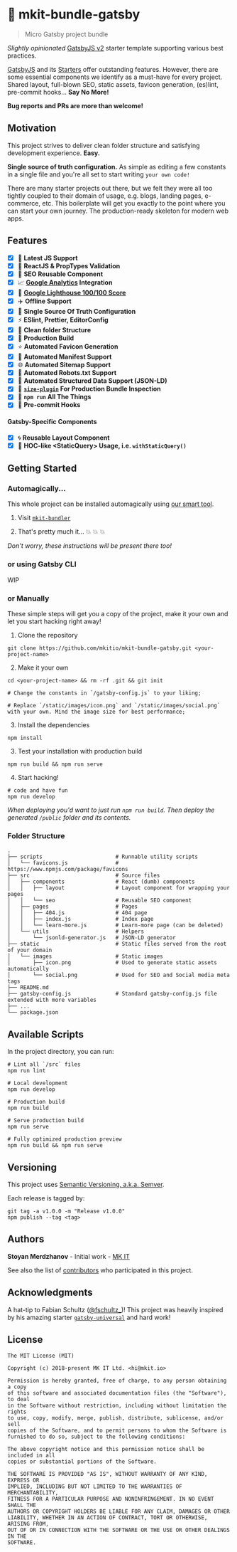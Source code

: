 # :blue_book: mkit-bundle-gatsby

> Micro Gatsby project bundle

_Slightly opinionated_ [GatsbyJS v2](https://www.next.gatsbyjs.org/) starter template supporting various best practices.

[GatsbyJS](https://www.gatsbyjs.org) and its [Starters](https://www.gatsbyjs.org/docs/gatsby-starters/) offer outstanding features. However, there are some essential components we identify as a must-have for every project. Shared layout, full-blown SEO, static assets, favicon generation, (es)lint, pre-commit hooks... **Say No More!** 

**Bug reports and PRs are more than welcome!**

## Motivation

This project strives to deliver clean folder structure and satisfying development experience. **Easy.**

**Single source of truth configuration.** As simple as editing a few constants in a single file and you're all set to start writing `your own code!`

There are many starter projects out there, but we felt they were all too tightly coupled to their domain of usage, e.g. blogs, landing pages, e-commerce, etc. This boilerplate will get you exactly to the point where you can start your own journey. The production-ready skeleton for modern web apps.

## Features

- [X] :rocket: **Latest JS Support**
- [x] :gem: **ReactJS & PropTypes Validation**
- [x] :mag_right: **SEO Reusable Component**
- [x] :chart_with_upwards_trend: **[Google Analytics](https://analytics.google.com/) Integration**
- [x] :100: **[Google Lighthouse 100/100 Score](https://developers.google.com/web/tools/lighthouse/)**
- [x] :airplane: **Offline Support**
- [x] :wrench: **Single Source Of Truth Configuration**
- [X] :zap: **ESlint, Prettier, EditorConfig**
- [X] :open_file_folder: **Clean folder Structure**
- [X] :rocket: **Production Build**
- [x] :star: **Automated Favicon Generation**
- [x] :scroll: **Automated Manifest Support**
- [x] :globe_with_meridians: **Automated Sitemap Support**
- [x] :robot: **Automated Robots.txt Support**
- [x] :herb: **Automated Structured Data Support (JSON-LD)**
- [X] :elephant: **[`size-plugin`](https://github.com/GoogleChromeLabs/size-plugin) For Production Bundle Inspection**
- [X] :construction_worker: **`npm run` All The Things**
- [X] :vertical_traffic_light: **Pre-commit Hooks**

#### Gatsby-Specific Components
- [x] :cyclone: **Reusable Layout Component**
- [x] :tophat: **HOC-like \<StaticQuery> Usage, i.e. `withStaticQuery()`**

## Getting Started

### Automagically...

This whole project can be installed automagically using [our smart tool](https://github.com/mkitio/mkit-bundler). 

1. Visit [`mkit-bundler`](https://github.com/mkitio/mkit-bundler)

2. That's pretty much it... :boom: :boom: :boom:

_Don't worry, these instructions will be present there too!_

### or using Gatsby CLI

WIP

### or Manually

These simple steps will get you a copy of the project, make it your own and let you start hacking right away!

1. Clone the repository
```
git clone https://github.com/mkitio/mkit-bundle-gatsby.git <your-project-name>
```

2. Make it your own
```
cd <your-project-name> && rm -rf .git && git init

# Change the constants in `/gatsby-config.js` to your liking;

# Replace `/static/images/icon.png` and `/static/images/social.png` with your own. Mind the image size for best performance;
```

3. Install the dependencies
```
npm install
```

3. Test your installation with production build
```
npm run build && npm run serve
```

4. Start hacking!
```
# code and have fun
npm run develop
```

_When deploying you'd want to just run `npm run build`. Then deploy the generated `/public` folder and its contents._

### Folder Structure

```
.
├── scripts                       # Runnable utility scripts
│   └── favicons.js               # https://www.npmjs.com/package/favicons
├── src                           # Source files
│   ├── components                # React (dumb) components
│   │   ├── layout                # Layout component for wrapping your pages
│   │   └── seo                   # Reusable SEO component
│   ├── pages                     # Pages
│   │   ├── 404.js                # 404 page
│   │   ├── index.js              # Index page
│   │   └── learn-more.js         # Learn-more page (can be deleted)
│   └── utils                     # Helpers
│       └── jsonld-generator.js   # JSON-LD generator
├── static                        # Static files served from the root of your domain
│   └── images                    # Static images
│       ├── icon.png              # Used to generate static assets automatically
│       └── social.png            # Used for SEO and Social media meta tags
├── README.md
├── gatsby-config.js              # Standard gatsby-config.js file extended with more variables
├── ...
└── package.json
```

## Available Scripts

In the project directory, you can run:

```
# Lint all `/src` files
npm run lint

# Local development
npm run develop

# Production build
npm run build

# Serve production build
npm run serve

# Fully optimized production preview
npm run build && npm run serve
```

## Versioning

This project uses [Semantic Versioning, a.k.a. Semver](https://semver.org/).

Each release is tagged by:
```
git tag -a v1.0.0 -m "Release v1.0.0"
npm publish --tag <tag>
```

## Authors

**Stoyan Merdzhanov** - Initial work - [MK IT](https://mkit.io)

See also the list of [contributors](https://github.com/mkitio/mkit-bundle-npm-package/contributors) who participated in this project.

## Acknowledgments

A hat-tip to Fabian Schultz ([@fschultz_](https://twitter.com/fschultz_))! This project was heavily inspired by his amazing starter [`gatsby-universal`](https://github.com/fabe/gatsby-universal) and hard work! 

## License

```
The MIT License (MIT)

Copyright (c) 2018-present MK IT Ltd. <hi@mkit.io>

Permission is hereby granted, free of charge, to any person obtaining a copy
of this software and associated documentation files (the "Software"), to deal
in the Software without restriction, including without limitation the rights
to use, copy, modify, merge, publish, distribute, sublicense, and/or sell
copies of the Software, and to permit persons to whom the Software is
furnished to do so, subject to the following conditions:

The above copyright notice and this permission notice shall be included in all
copies or substantial portions of the Software.

THE SOFTWARE IS PROVIDED "AS IS", WITHOUT WARRANTY OF ANY KIND, EXPRESS OR
IMPLIED, INCLUDING BUT NOT LIMITED TO THE WARRANTIES OF MERCHANTABILITY,
FITNESS FOR A PARTICULAR PURPOSE AND NONINFRINGEMENT. IN NO EVENT SHALL THE
AUTHORS OR COPYRIGHT HOLDERS BE LIABLE FOR ANY CLAIM, DAMAGES OR OTHER
LIABILITY, WHETHER IN AN ACTION OF CONTRACT, TORT OR OTHERWISE, ARISING FROM,
OUT OF OR IN CONNECTION WITH THE SOFTWARE OR THE USE OR OTHER DEALINGS IN THE
SOFTWARE.
```
